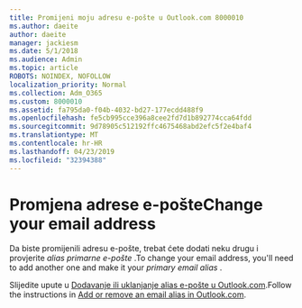 ```yaml
---
title: Promijeni moju adresu e-pošte u Outlook.com 8000010
ms.author: daeite
author: daeite
manager: jackiesm
ms.date: 5/1/2018
ms.audience: Admin
ms.topic: article
ROBOTS: NOINDEX, NOFOLLOW
localization_priority: Normal
ms.collection: Adm_O365
ms.custom: 8000010
ms.assetid: fa795da0-f04b-4032-bd27-177ecdd488f9
ms.openlocfilehash: fe5cb995cce396a8cee2fd7d1b892774cca64fdd
ms.sourcegitcommit: 9d78905c512192ffc4675468abd2efc5f2e4baf4
ms.translationtype: MT
ms.contentlocale: hr-HR
ms.lasthandoff: 04/23/2019
ms.locfileid: "32394388"
---
```

# <a name="change-your-email-address"></a><span data-ttu-id="b2c9e-102">Promjena adrese e-pošte</span><span class="sxs-lookup"><span data-stu-id="b2c9e-102">Change your email address</span></span>

<span data-ttu-id="b2c9e-103">Da biste promijenili adresu e-pošte, trebat ćete dodati neku drugu i provjerite *alias primarne e-pošte* .</span><span class="sxs-lookup"><span data-stu-id="b2c9e-103">To change your email address, you'll need to add another one and make it your  *primary email alias*  .</span></span> 
  
<span data-ttu-id="b2c9e-104">Slijedite upute u [Dodavanje ili uklanjanje alias e-pošte u Outlook.com](https://go.microsoft.com/fwlink/p/?linkid=873115).</span><span class="sxs-lookup"><span data-stu-id="b2c9e-104">Follow the instructions in [Add or remove an email alias in Outlook.com](https://go.microsoft.com/fwlink/p/?linkid=873115).</span></span>
  

